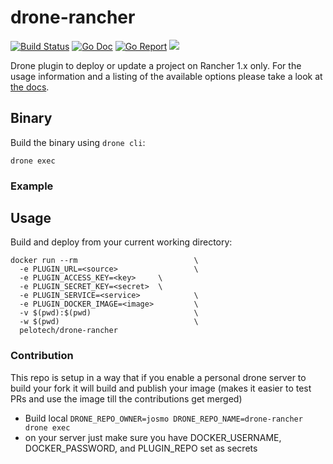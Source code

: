 # drone-rancher

[![Build Status](https://cloud.drone.io/api/badges/josmo/drone-rancher/status.svg)](https://cloud.drone.io/josmo/drone-rancher)
[![Go Doc](https://godoc.org/github.com/josmo/drone-rancher?status.svg)](http://godoc.org/github.com/josmo/drone-rancher)
[![Go Report](https://goreportcard.com/badge/github.com/josmo/drone-rancher)](https://goreportcard.com/report/github.com/josmo/drone-rancher)
[![](https://images.microbadger.com/badges/image/pelotech/drone-rancher.svg)](https://microbadger.com/images/pelotech/drone-rancher "Get your own image badge on microbadger.com")

Drone plugin to deploy or update a project on Rancher 1.x only. For the usage information and a listing of the available options please take a look at [the docs](DOCS.md).

## Binary

Build the binary using `drone cli`:

```
drone exec
```

### Example

## Usage

Build and deploy from your current working directory:

```
docker run --rm                          \
  -e PLUGIN_URL=<source>                 \
  -e PLUGIN_ACCESS_KEY=<key>     \
  -e PLUGIN_SECRET_KEY=<secret>  \
  -e PLUGIN_SERVICE=<service>            \  
  -e PLUGIN_DOCKER_IMAGE=<image>         \
  -v $(pwd):$(pwd)                       \
  -w $(pwd)                              \
  pelotech/drone-rancher 
```

### Contribution

This repo is setup in a way that if you enable a personal drone server to build your fork it will
 build and publish your image (makes it easier to test PRs and use the image till the contributions get merged)
 
* Build local ```DRONE_REPO_OWNER=josmo DRONE_REPO_NAME=drone-rancher drone exec```
* on your server just make sure you have DOCKER_USERNAME, DOCKER_PASSWORD, and PLUGIN_REPO set as secrets
